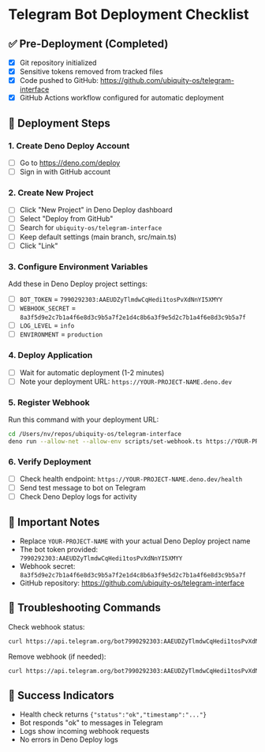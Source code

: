# Telegram Bot Deployment Checklist

## ✅ Pre-Deployment (Completed)

- [x] Git repository initialized
- [x] Sensitive tokens removed from tracked files
- [x] Code pushed to GitHub: https://github.com/ubiquity-os/telegram-interface
- [x] GitHub Actions workflow configured for automatic deployment

## 🚀 Deployment Steps

### 1. Create Deno Deploy Account
- [ ] Go to https://deno.com/deploy
- [ ] Sign in with GitHub account

### 2. Create New Project
- [ ] Click "New Project" in Deno Deploy dashboard
- [ ] Select "Deploy from GitHub"
- [ ] Search for `ubiquity-os/telegram-interface`
- [ ] Keep default settings (main branch, src/main.ts)
- [ ] Click "Link"

### 3. Configure Environment Variables
Add these in Deno Deploy project settings:

- [ ] `BOT_TOKEN` = `7990292303:AAEUDZyTlmdwCqHedi1tosPvXdNnYI5XMYY`
- [ ] `WEBHOOK_SECRET` = `8a3f5d9e2c7b1a4f6e8d3c9b5a7f2e1d4c8b6a3f9e5d2c7b1a4f6e8d3c9b5a7f`
- [ ] `LOG_LEVEL` = `info`
- [ ] `ENVIRONMENT` = `production`

### 4. Deploy Application
- [ ] Wait for automatic deployment (1-2 minutes)
- [ ] Note your deployment URL: `https://YOUR-PROJECT-NAME.deno.dev`

### 5. Register Webhook
Run this command with your deployment URL:

```bash
cd /Users/nv/repos/ubiquity-os/telegram-interface
deno run --allow-net --allow-env scripts/set-webhook.ts https://YOUR-PROJECT-NAME.deno.dev
```

### 6. Verify Deployment
- [ ] Check health endpoint: `https://YOUR-PROJECT-NAME.deno.dev/health`
- [ ] Send test message to bot on Telegram
- [ ] Check Deno Deploy logs for activity

## 📝 Important Notes

- Replace `YOUR-PROJECT-NAME` with your actual Deno Deploy project name
- The bot token provided: `7990292303:AAEUDZyTlmdwCqHedi1tosPvXdNnYI5XMYY`
- Webhook secret: `8a3f5d9e2c7b1a4f6e8d3c9b5a7f2e1d4c8b6a3f9e5d2c7b1a4f6e8d3c9b5a7f`
- GitHub repository: https://github.com/ubiquity-os/telegram-interface

## 🔧 Troubleshooting Commands

Check webhook status:
```bash
curl https://api.telegram.org/bot7990292303:AAEUDZyTlmdwCqHedi1tosPvXdNnYI5XMYY/getWebhookInfo
```

Remove webhook (if needed):
```bash
curl https://api.telegram.org/bot7990292303:AAEUDZyTlmdwCqHedi1tosPvXdNnYI5XMYY/deleteWebhook
```

## 🎉 Success Indicators

- Health check returns `{"status":"ok","timestamp":"..."}`
- Bot responds "ok" to messages in Telegram
- Logs show incoming webhook requests
- No errors in Deno Deploy logs